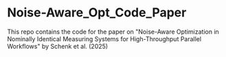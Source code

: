 # Noise-Aware_Opt_Code_Paper
This repo contains the code for the paper on "Noise-Aware Optimization in Nominally Identical Measuring Systems for High-Throughput Parallel Workflows" by Schenk et al. (2025)
